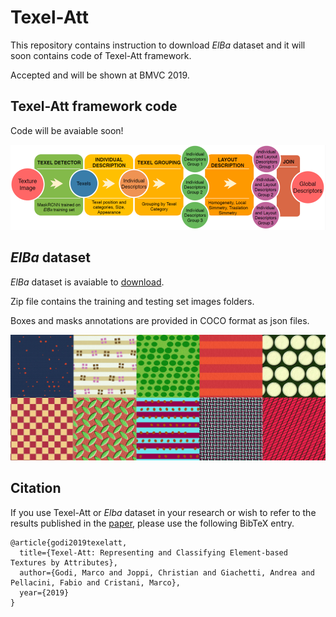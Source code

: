 # Texel-Att

This repository contains instruction to download *ElBa* dataset and it will soon contains code of Texel-Att framework.

Accepted and will be shown at BMVC 2019.

## Texel-Att framework code


Code will be avaiable soon!


![Texel-Att Texel-Att](/images/schema.png)

## *ElBa* dataset



*ElBa* dataset is avaiable to [download](https://drive.google.com/open?id=18D0_0RIE7ZZ5V7JQAPshLfSESVqD6hfL).

Zip file contains the training and testing set images folders.

Boxes and masks annotations are provided in COCO format as json files. 

![ElBa ElBa](/images/elba.png)

## Citation

If you use Texel-Att or *Elba* dataset in your research or wish to refer to the results published in the [paper](https://drive.google.com/open?id=1Fym6qerWd2Nh2l3Ih3I40YDH6n_usViD), please use the following BibTeX entry.

```
@article{godi2019texelatt,
  title={Texel-Att: Representing and Classifying Element-based Textures by Attributes},
  author={Godi, Marco and Joppi, Christian and Giachetti, Andrea and Pellacini, Fabio and Cristani, Marco},
  year={2019}
}
```

